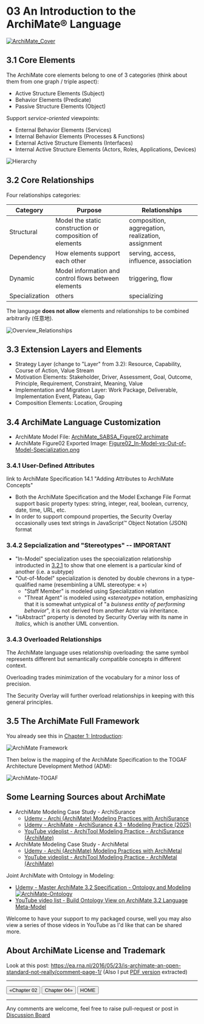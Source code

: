 # 03 An Introduction to the ArchiMate® Language

[![ArchiMate_Cover](./img/ArchiMate_Spec_Cover.png)](https://www.opengroup.org/archimate-forum/archimate-overview)

## 3.1 Core Elements

The ArchiMate core elements belong to one of 3 categories (think about them from one graph / triple aspect):

 - Active Structure Elements (Subject)
 - Behavior Elements (Predicate)
 - Passive Structure Elements (Object)

Support _service-oriented_ viewpoints:

- Enternal Behavior Elements (Services)
- Internal Behavior Elements (Processes & Functions)
- External Active Structure Elements (Interfaces)
- Internal Active Structure Elements (Actors, Roles, Applications, Devices)

![Hierarchy](./img/Hierarchy_of_Behavior_and_Structure_Elements.png)

## 3.2 Core Relationships

Four relationships categories:

| Category | Purpose | Relationships |
| --- | --- | --- |
| Structural | Model the static construction or composition of elements | composition, aggregation, realization, assignment |
| Dependency | How elements support each other | serving, access, influence, association |
| Dynamic | Model information and control flows between elements | triggering, flow |
| Specialization | others | specializing |

The language __does not allow__ elements and relationships to be combined arbitrarily (任意地).

![Overview_Relationships](./img/Overview_of_Relationships.png)

## 3.3 Extension Layers and Elements

- Strategy Layer (change to "Layer" from 3.2): Resource, Capability, Course of Action, Value Stream
- Motivation Elements: Stakeholder, Driver, Assessment, Goal, Outcome, Principle, Requirement, Constraint, Meaning, Value
- Implementation and Migration Layer: Work Package, Deliverable, Implementation Event, Plateau, Gap
- Composition Elements: Location, Grouping

## 3.4 ArchiMate Language Customization

- ArchiMate Model File: [ArchiMate_SABSA_Figure02.archimate](./ArchiMate_SABSA_Figure02.archimate)
- ArchiMate Figure02 Exported Image: [Figure02_In-Model-vs-Out-of-Model-Specialization.png](./Figure02_In-Model-vs-Out-of-Model-Specialization.png)

### 3.4.1 User-Defined Attributes

link to ArchiMate Specification 14.1 "Adding Attributes to ArchiMate Concepts"
- Both the ArchiMate Specification and the Model Exchange File Format support basic property types: string, integer, real, boolean, currency, date, time, URL, etc.
- In order to support compound properties, the Security Overlay occasionally uses text strings in JavaScript™ Object Notation (JSON) format

### 3.4.2 Sepcialization and "Stereotypes" -- IMPORTANT

- "In-Model" specialization uses the specoialization relationship introducted in [3.2.1](#32-core-relationships) to show that one element is a particular kind of another (i.e. a subtype)
- "Out-of-Model" specialization is denoted by double chevrons in a type-qualified name (resembinling a UML stereotype: « »)
  - "Staff Member" is modeled using Specialization relation
  - "Threat Agent" is modeled using «_stereotype_» notation, emphasizing that it is somewhat untypical of "a _buisness entity of performing behavior_", it is not derived from another Actor via inheritance.
- "isAbstract" property is denoted by Security Overlay with its name in _Italics_, which is another UML convention.

### 3.4.3 Overloaded Relationships

The ArchiMate language uses relationship overloading: the same symbol represents different but semantically compatible concepts in different context.

Overloading trades minimization of the vocabulary for a minor loss of precision.

The Security Overlay will further overload relationships in keeping with this general principles.

## 3.5 The ArchiMate Full Framework

You already see this in [Chapter 1: Introduction](../01_Introduction/README.md):

![ArchiMate Framework](../01_Introduction/img/fig-ArchiMate-Full-Framework.png)

Then below is the mapping of the ArchiMate Specification to the TOGAF Architecture Development Method (ADM):

![ArchiMate-TOGAF](./img/ArchiMate-TOGAF.png)

## Some Learning Sources about ArchiMate

- ArchiMate Modeling Case Study - ArchiSurance
  - [Udemy - Archi (ArchiMate) Modeling Practices with ArchiSurance](https://www.udemy.com/course/archi-archimate-modeling-practices-with-archisurance/)
  - [Udemy - ArchiMate - ArchiSurance 4.3 - Modeling Practice (2025)](https://www.udemy.com/course/archimate-archisurance-modeling-practice-2025/)
  - [YouTube videolist - ArchiTool Modeling Practice - ArchiSurance (ArchiMate)](https://www.youtube.com/playlist?list=PL6DEHvciXKeXj1IlGBRB0KMaSv5Xt38uk)
- ArchiMate Modeling Case Study - ArchiMetal
  - [Udemy - Archi (ArchiMate) Modeling Practices with ArchiMetal](https://www.udemy.com/course/archi-archimate-modeling-practices-with-archimetal/)
  - [YouTube videolist - ArchiTool Modeling Practice - ArchiMetal (ArchiMate)](https://studio.youtube.com/playlist/PL6DEHvciXKeW_08V5guF_LIaxTOnx5b-s/edit)

Joint ArchiMate with Ontology in Modeling:

- [Udemy - Master ArchiMate 3.2 Specification - Ontology and Modeling](https://www.udemy.com/course/build-ontology-view-with-learning-archimate/?referralCode=6A3B23ADD67551B38D2B)
  [![ArchiMate-Ontology](./img/Master-ArchiMate-Specification-with-Ontology.png)](https://www.udemy.com/course/build-ontology-view-with-learning-archimate/?referralCode=6A3B23ADD67551B38D2B)
- [YouTube video list - Build Ontology View on ArchiMate 3.2 Language Meta-Model](https://studio.youtube.com/playlist/PL6DEHvciXKeUWWe--FiiSIyga0vt3kBpI/edit)

Welcome to have your support to my packaged course, well you may also view a series of those videos in YouTube as I'd like that can be shared more.

## About ArchiMate License and Trademark

Look at this post: https://ea.rna.nl/2016/05/23/is-archimate-an-open-standard-not-really/comment-page-1/ (Also I put [PDF version](./Is_ArchiMate_an_Open_Standard_Not_really.pdf) extracted)

---

[<button type="button">«Chapter 02</button>](../02_Rationale_of_Alignment/README.md) [<button type="button">Chapter 04»</button>](../04_Align_SABSA_and_ArchiMate_Framework/README.md) [<button type="button">HOME</button>](../README.md)

---

Any comments are welcome, feel free to raise pull-request or post in [Discussion Board](https://github.com/yasenstar/ArchiMate_SABSA/discussions)